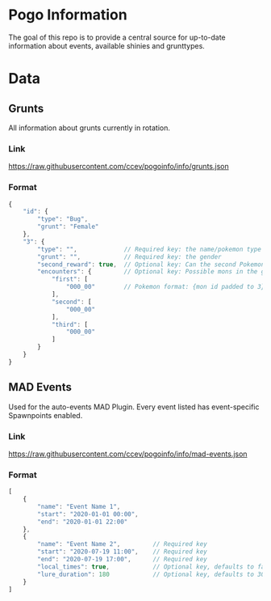 # Pogo Information

The goal of this repo is to provide a central source for up-to-date information about events, available shinies and grunttypes.

# Data

## Grunts
All information about grunts currently in rotation.

### Link
https://raw.githubusercontent.com/ccev/pogoinfo/info/grunts.json

### Format
```js
{
    "id": {
        "type": "Bug",
        "grunt": "Female"
    },
    "3": {
        "type": "",             // Required key: the name/pokemon type of that grunt
        "grunt": "",            // Required key: the gender
        "second_reward": true,  // Optional key: Can the second Pokemon of that grunt be a reward?, default: false
        "encounters": {         // Optional key: Possible mons in the grunt's team, default: {}
            "first": [
                "000_00"        // Pokemon format: {mon id padded to 3}_{form id}
            ],
            "second": [
                "000_00"
            ],
            "third": [
                "000_00"
            ]
        }
    }
}
```

## MAD Events
Used for the auto-events MAD Plugin. Every event listed has event-specific Spawnpoints enabled.

### Link
https://raw.githubusercontent.com/ccev/pogoinfo/info/mad-events.json

### Format
```js
[
    {
        "name": "Event Name 1",
        "start": "2020-01-01 00:00",
        "end": "2020-01-01 22:00"
    },
    {
        "name": "Event Name 2",         // Required key
        "start": "2020-07-19 11:00",    // Required key
        "end": "2020-07-19 17:00",      // Required key
        "local_times": true,            // Optional key, defaults to false
        "lure_duration": 180            // Optional key, defaults to 30 (value is in minutes)
    }
]
```

